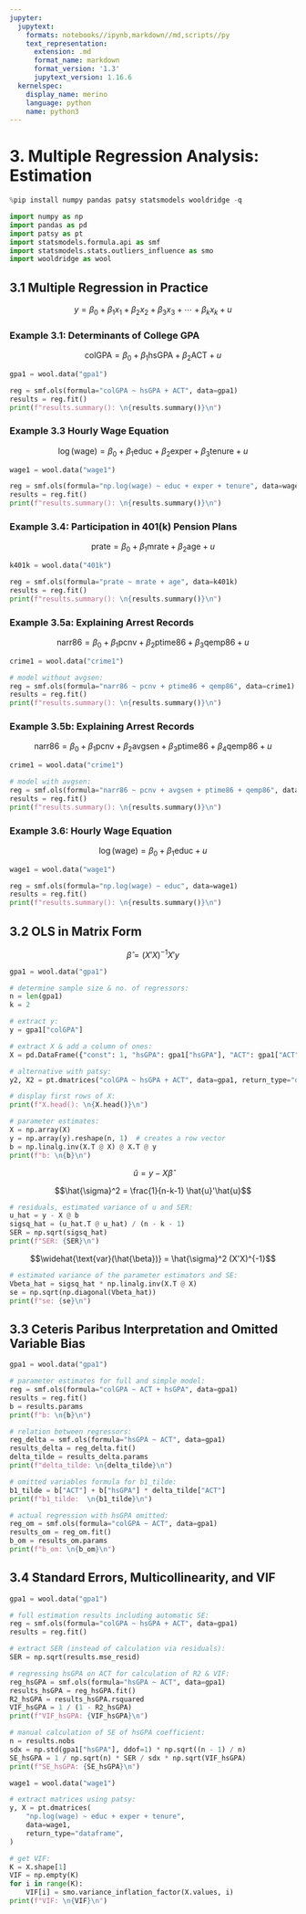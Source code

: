```yaml
---
jupyter:
  jupytext:
    formats: notebooks//ipynb,markdown//md,scripts//py
    text_representation:
      extension: .md
      format_name: markdown
      format_version: '1.3'
      jupytext_version: 1.16.6
  kernelspec:
    display_name: merino
    language: python
    name: python3
---
```


# 3. Multiple Regression Analysis: Estimation

```python
%pip install numpy pandas patsy statsmodels wooldridge -q
```

```python
import numpy as np
import pandas as pd
import patsy as pt
import statsmodels.formula.api as smf
import statsmodels.stats.outliers_influence as smo
import wooldridge as wool
```

## 3.1 Multiple Regression in Practice

$$y = \beta_0 + \beta_1 x_1 + \beta_2 x_2 +\beta_3 x_3 + \cdots + \beta_k x_k + u$$

### Example 3.1: Determinants of College GPA

$$\text{colGPA} = \beta_0 + \beta_1 \text{hsGPA} + \beta_2 \text{ACT} + u$$

```python
gpa1 = wool.data("gpa1")

reg = smf.ols(formula="colGPA ~ hsGPA + ACT", data=gpa1)
results = reg.fit()
print(f"results.summary(): \n{results.summary()}\n")
```

### Example 3.3 Hourly Wage Equation

$$ \log(\text{wage}) = \beta_0 + \beta_1 \text{educ} + \beta_2 \text{exper} + \beta_3 \text{tenure} + u$$

```python
wage1 = wool.data("wage1")

reg = smf.ols(formula="np.log(wage) ~ educ + exper + tenure", data=wage1)
results = reg.fit()
print(f"results.summary(): \n{results.summary()}\n")
```

### Example 3.4: Participation in 401(k) Pension Plans

$$ \text{prate} = \beta_0 + \beta_1 \text{mrate} + \beta_2 \text{age} + u$$

```python
k401k = wool.data("401k")

reg = smf.ols(formula="prate ~ mrate + age", data=k401k)
results = reg.fit()
print(f"results.summary(): \n{results.summary()}\n")
```

### Example 3.5a: Explaining Arrest Records

$$\text{narr86} = \beta_0 + \beta_1 \text{pcnv} + \beta_2 \text{ptime86} + \beta_3 \text{qemp86} + u$$

```python
crime1 = wool.data("crime1")

# model without avgsen:
reg = smf.ols(formula="narr86 ~ pcnv + ptime86 + qemp86", data=crime1)
results = reg.fit()
print(f"results.summary(): \n{results.summary()}\n")
```

### Example 3.5b: Explaining Arrest Records

$$\text{narr86} = \beta_0 + \beta_1 \text{pcnv} + \beta_2 \text{avgsen} + \beta_3 \text{ptime86} + \beta_4 \text{qemp86} + u$$

```python
crime1 = wool.data("crime1")

# model with avgsen:
reg = smf.ols(formula="narr86 ~ pcnv + avgsen + ptime86 + qemp86", data=crime1)
results = reg.fit()
print(f"results.summary(): \n{results.summary()}\n")
```

### Example 3.6: Hourly Wage Equation

$$ \log(\text{wage}) = \beta_0 + \beta_1 \text{educ} + u$$

```python
wage1 = wool.data("wage1")

reg = smf.ols(formula="np.log(wage) ~ educ", data=wage1)
results = reg.fit()
print(f"results.summary(): \n{results.summary()}\n")
```

## 3.2 OLS in Matrix Form

$$\hat{\beta} = (X'X)^{-1}X'y$$

```python
gpa1 = wool.data("gpa1")

# determine sample size & no. of regressors:
n = len(gpa1)
k = 2

# extract y:
y = gpa1["colGPA"]

# extract X & add a column of ones:
X = pd.DataFrame({"const": 1, "hsGPA": gpa1["hsGPA"], "ACT": gpa1["ACT"]})

# alternative with patsy:
y2, X2 = pt.dmatrices("colGPA ~ hsGPA + ACT", data=gpa1, return_type="dataframe")

# display first rows of X:
print(f"X.head(): \n{X.head()}\n")
```

```python
# parameter estimates:
X = np.array(X)
y = np.array(y).reshape(n, 1)  # creates a row vector
b = np.linalg.inv(X.T @ X) @ X.T @ y
print(f"b: \n{b}\n")
```

$$\hat{u} = y - X\hat{\beta}$$

$$\hat{\sigma}^2 = \frac{1}{n-k-1} \hat{u}'\hat{u}$$

```python
# residuals, estimated variance of u and SER:
u_hat = y - X @ b
sigsq_hat = (u_hat.T @ u_hat) / (n - k - 1)
SER = np.sqrt(sigsq_hat)
print(f"SER: {SER}\n")
```

$$\widehat{\text{var}(\hat{\beta})} = \hat{\sigma}^2 (X'X)^{-1}$$

```python
# estimated variance of the parameter estimators and SE:
Vbeta_hat = sigsq_hat * np.linalg.inv(X.T @ X)
se = np.sqrt(np.diagonal(Vbeta_hat))
print(f"se: {se}\n")
```

## 3.3 Ceteris Paribus Interpretation and Omitted Variable Bias

```python
gpa1 = wool.data("gpa1")

# parameter estimates for full and simple model:
reg = smf.ols(formula="colGPA ~ ACT + hsGPA", data=gpa1)
results = reg.fit()
b = results.params
print(f"b: \n{b}\n")
```

```python
# relation between regressors:
reg_delta = smf.ols(formula="hsGPA ~ ACT", data=gpa1)
results_delta = reg_delta.fit()
delta_tilde = results_delta.params
print(f"delta_tilde: \n{delta_tilde}\n")
```

```python
# omitted variables formula for b1_tilde:
b1_tilde = b["ACT"] + b["hsGPA"] * delta_tilde["ACT"]
print(f"b1_tilde:  \n{b1_tilde}\n")
```

```python
# actual regression with hsGPA omitted:
reg_om = smf.ols(formula="colGPA ~ ACT", data=gpa1)
results_om = reg_om.fit()
b_om = results_om.params
print(f"b_om: \n{b_om}\n")
```

## 3.4 Standard Errors, Multicollinearity, and VIF

```python
gpa1 = wool.data("gpa1")

# full estimation results including automatic SE:
reg = smf.ols(formula="colGPA ~ hsGPA + ACT", data=gpa1)
results = reg.fit()

# extract SER (instead of calculation via residuals):
SER = np.sqrt(results.mse_resid)

# regressing hsGPA on ACT for calculation of R2 & VIF:
reg_hsGPA = smf.ols(formula="hsGPA ~ ACT", data=gpa1)
results_hsGPA = reg_hsGPA.fit()
R2_hsGPA = results_hsGPA.rsquared
VIF_hsGPA = 1 / (1 - R2_hsGPA)
print(f"VIF_hsGPA: {VIF_hsGPA}\n")
```

```python
# manual calculation of SE of hsGPA coefficient:
n = results.nobs
sdx = np.std(gpa1["hsGPA"], ddof=1) * np.sqrt((n - 1) / n)
SE_hsGPA = 1 / np.sqrt(n) * SER / sdx * np.sqrt(VIF_hsGPA)
print(f"SE_hsGPA: {SE_hsGPA}\n")
```

```python
wage1 = wool.data("wage1")

# extract matrices using patsy:
y, X = pt.dmatrices(
    "np.log(wage) ~ educ + exper + tenure",
    data=wage1,
    return_type="dataframe",
)

# get VIF:
K = X.shape[1]
VIF = np.empty(K)
for i in range(K):
    VIF[i] = smo.variance_inflation_factor(X.values, i)
print(f"VIF: \n{VIF}\n")
```
